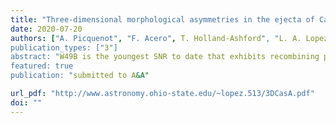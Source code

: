 ```yaml
---                                                                                                                                                                                            
title: "Three-dimensional morphological asymmetries in the ejecta of Cassiopeia A using a component separation method in X-rays"                                      
date: 2020-07-20                                                                                                                                               
authors: ["A. Picquenot", "F. Acero", T. Holland-Ashford", "L. A. Lopez", "K. A. Auchettl"]                                                                                                         
publication_types: ["3"]                                                                                                                                                                       
abstract: "W49B is the youngest SNR to date that exhibits recombining plasma. The two prevailing theories of this overionization are rapid cooling via adiabatic expansion or through thermal conduction with an adjacent cooler medium. To constrain the origin of the recombining plasma in W49B, we perform a spatially-resolved spectroscopic study of deep XMM-Newton data across 46 regions. We adopt a 3-component model (with one ISM and two ejecta components), and we find that recombining plasma is present throughout the entire SNR, with increasing overionization from east to west. The latter result is consistent with previous studies, and we attribute the overionization in the west to adiabatic expansion. However, our findings contrast these prior works as we find evidence of overionization in the east as well. As the SNR is interacting with molecular material there, we investigate the plausibility of thermal conduction as the origin of the rapid cooling. We show that based on the estimated timescales, it is possible that small-scale thermal conduction through evaporation of clumpy, dense clouds with a scale of 0.1-1.0 pc can explain the observed overionization in the east."
featured: true                                                                                                                                                                                 
publication: "submitted to A&A"

url_pdf: "http://www.astronomy.ohio-state.edu/~lopez.513/3DCasA.pdf"                                                                                                                               
doi: ""                                                                                                                                                                         
---    
```

